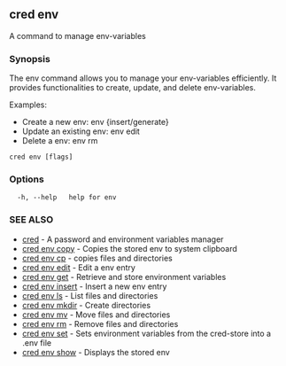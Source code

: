 ## cred env

A command to manage env-variables

### Synopsis

The env command allows you to manage your env-variables efficiently.
It provides functionalities to create, update, and delete env-variables.

Examples:
- Create a new env: env {insert/generate}
- Update an existing env: env edit
- Delete a env: env rm

```
cred env [flags]
```

### Options

```
  -h, --help   help for env
```

### SEE ALSO

* [cred](cred.md)	 - A password and environment variables manager
* [cred env copy](cred_env_copy.md)	 - Copies the stored env to system clipboard
* [cred env cp](cred_env_cp.md)	 - copies files and directories
* [cred env edit](cred_env_edit.md)	 - Edit a env entry
* [cred env get](cred_env_get.md)	 - Retrieve and store environment variables
* [cred env insert](cred_env_insert.md)	 - Insert a new env entry
* [cred env ls](cred_env_ls.md)	 - List files and directories
* [cred env mkdir](cred_env_mkdir.md)	 - Create directories
* [cred env mv](cred_env_mv.md)	 - Move files and directories
* [cred env rm](cred_env_rm.md)	 - Remove files and directories
* [cred env set](cred_env_set.md)	 - Sets environment variables from the cred-store into a .env file
* [cred env show](cred_env_show.md)	 - Displays the stored env

